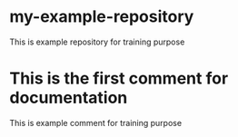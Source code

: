# my-example-repository
This is example repository for training purpose

# This is the first comment for documentation
This is example comment for training purpose
